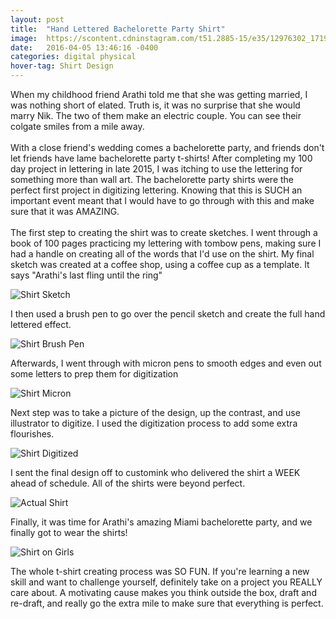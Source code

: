 ```yaml
---
layout: post
title:	"Hand Lettered Bachelorette Party Shirt"
image:	https://scontent.cdninstagram.com/t51.2885-15/e35/12976302_1719962134936224_733497906_n.jpg?ig_cache_key=MTIyNDkzOTA4MTEwMzk4OTg5MQ%3D%3D.2
date:   2016-04-05 13:46:16 -0400
categories:	digital physical
hover-tag: Shirt Design
---
```


When my childhood friend Arathi told me that she was getting married, I was nothing short of elated. Truth is, it was no surprise that she would marry Nik. The two of them make an electric couple. You can see their colgate smiles from a mile away. 
<br><br>
With a close friend's wedding comes a bachelorette party, and friends don't let friends have lame bachelorette party t-shirts! After completing my 100 day project in lettering in late 2015, I was itching to use the lettering for something more than wall art. The bachelorette party shirts were the perfect first project in digitizing lettering. Knowing that this is SUCH an important event meant that I would have to go through with this and make sure that it was AMAZING. 
<br><br>
The first step to creating the shirt was to create sketches. I went through a book of 100 pages practicing my lettering with tombow pens, making sure I had a handle on creating all of the words that I'd use on the shirt. My final sketch was created at a coffee shop, using a coffee cup as a template. It says "Arathi's last fling until the ring"

![Shirt Sketch](https://scontent.cdninstagram.com/t51.2885-15/e35/12918458_1000582019989147_648329494_n.jpg?ig_cache_key=MTIyNDkzNjMyMjgyOTAxNjExOA%3D%3D.2)

I then used a brush pen to go over the pencil sketch and create the full hand lettered effect.

![Shirt Brush Pen](https://scontent.cdninstagram.com/t51.2885-15/e35/12935146_1098223200199383_133609790_n.jpg?ig_cache_key=MTIyNDkzNzgxNDQxNTc5MzI0Nw%3D%3D.2)

Afterwards, I went through with micron pens to smooth edges and even out some letters to prep them for digitization

![Shirt Micron](https://scontent.cdninstagram.com/t51.2885-15/e35/12530672_980016318755366_150719427_n.jpg?ig_cache_key=MTIyNDkzODQ1Mjc1NTMwNzYzNg%3D%3D.2)

Next step was to take a picture of the design, up the contrast, and use illustrator to digitize. I used the digitization process to add some extra flourishes. 

![Shirt Digitized](https://scontent.cdninstagram.com/t51.2885-15/e35/12976302_1719962134936224_733497906_n.jpg?ig_cache_key=MTIyNDkzOTA4MTEwMzk4OTg5MQ%3D%3D.2)

I sent the final design off to customink who delivered the shirt a WEEK ahead of schedule. All of the shirts were beyond perfect.

![Actual Shirt](https://scontent.cdninstagram.com/t51.2885-15/e35/12677230_519848954865833_1552779560_n.jpg?ig_cache_key=MTIyNDkzOTY5NDk0MDM4MDMxNQ%3D%3D.2)

Finally, it was time for Arathi's amazing Miami bachelorette party, and we finally got to wear the shirts!

![Shirt on Girls](https://scontent.cdninstagram.com/t51.2885-15/e35/12918443_1597948047195194_253915899_n.jpg?ig_cache_key=MTIyNDk0MDcwOTA4MTE0NDUxMw%3D%3D.2)

The whole t-shirt creating process was SO FUN. If you're learning a new skill and want to challenge yourself, definitely take on a project you REALLY care about. A motivating cause makes you think outside the box, draft and re-draft, and really go the extra mile to make sure that everything is perfect. 